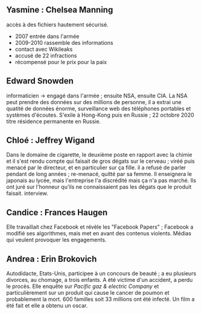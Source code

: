 ## Yasmine : Chelsea Manning
accès à des fichiers hautement sécurisé. 
- 2007 entrée dans l'armée
- 2009-2010 rassemble des informations 
- contact avec Wikileaks
- accusé de 22 infractions
- récompensé pour le prix pour la paix
## Edward Snowden
informaticien -> engagé dans l'armée ; ensuite NSA, ensuite CIA. La NSA peut prendre des données sur des millions de personne, il a extrai une quatité de données énorme, surveillance web des téléphones portables et systèmes d'écoutes. S'exile à Hong-Kong puis en Russie ; 22 octobre 2020 titre résidence permanente en Russie. 
## Chloé : Jeffrey Wigand
Dans le domaine de cigarette, le deuxième poste en rapport avec la chimie et il s'est rendu compte qui faisait de gros dégats sur le cerveau ; viréé puis menacé par le directeur, et en particulier sur ça fille. il a refusé de parler pendant de long années ; re-menacé, quitté par sa femme. Il enseignera le japonais au lycée, mais l'entreprise l'a discrédité mais ça n'a pas marché. Ils ont juré sur l'honneur qu'ils ne connaissaient pas les dégats que le produit faisait. interview. 
## Candice : Frances Haugen
Elle travaillait chez Facebook et révèle les "Facebook Papers" ; Facebook a modifié ses algorithmes, mais met en avant des contenus violents. Médias qui veulent provoquer les engagements. 
## Andrea : Erin Brokovich
Autodidacte, Etats-Unis, participee à un concours de beauté ; a eu plusieurs divorces, au chomage, a trois enfants. A été victime d'un accident, a perdu le procès. Elle enquête sur *Pacific gaz & electric  Company* et particulièrement sur un produit qui cause le cancer de poumon et probablement la mort. 600 familles soit 33 millions ont été infecté. Un film a été fait et elle a obtenu un oscar. 